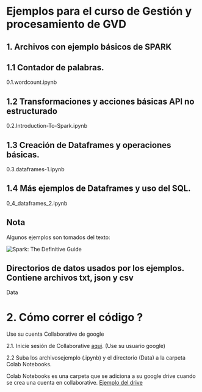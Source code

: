 # Ejemplos para el curso de Gestión y procesamiento de GVD

## 1. Archivos con ejemplo básicos de SPARK

## 1.1  Contador de palabras.          
0.1.wordcount.ipynb                    

## 1.2 Transformaciones y acciones básicas API no estructurado
0.2.Introduction-To-Spark.ipynb       

## 1.3 Creación de Dataframes y operaciones básicas. 
0.3.dataframes-1.ipynb                 

## 1.4 Más ejemplos de Dataframes y uso del SQL.
0_4_dataframes_2.ipynb                 

## Nota
Algunos ejemplos son tomados del texto:   

![Spark: The Definitive Guide](https://images-na.ssl-images-amazon.com/images/I/51z7TzI-Y3L._SX379_BO1,204,203,200_.jpg)

## Directorios de datos usados por los ejemplos.  Contiene archivos txt, json y  csv 

Data  
  
#  2. Cómo correr el código ?

Use su cuenta Collaborative de google 

2.1. Inicie sesión de Collaborative [aqui](https://colab.research.google.com/notebooks/welcome.ipynb). (Use su usuario google)
 
2.2 Suba los archivosejemplo (.ipynb) y el directorio (Data) a la carpeta Colab Notebooks.

   Colab Notebooks es una carpeta que se adiciona a su  google drive cuando se crea una cuenta en collaborative. [Ejemplo del drive](https://drive.google.com/drive/folders/1eRoXpae6k3CvkQkCCp5w-SuBESq0tUsc)
